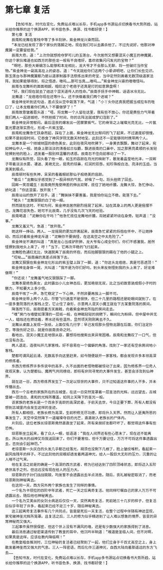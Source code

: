 # 第七章 复活
        【告知书友，时代在变化，免费站点难以长存，手机app多书源站点切换看书大势所趋，站长给你推荐的这个换源APP，听书音色多、换源、找书都好使！】
       第七章 复活
       辰南和龙舞在客栈中等了多半刻钟，紫金神龙兴奋而回。
       “本龙已经发现了那个家伙的落脚之地，现在我们可以去袭杀他了。不过先说好，他那对神魔翼一定要留给我。”
       辰南大奇，道：“上次你就想抢夺梦可儿的玉莲台，今次居然又想要混天小魔王的神魔翼，你这个家伙难道也如西方的那些龙一般有不良嗜好，喜欢收集闪闪发光的宝物？”
       “啊呸，那些大蜥蜴怎么能够和本龙相比，龙大爷才不会那么无聊，将一些破烂当作宝物。”紫金神龙一副高高在上的姿态，道：“今天就给你们这两个小辈讲明吧，让你们长些见识。那玉莲台与那神魔翼都乃是以道家制器手法祭炼出来的奇宝，当中定然刻画着无数顶级道家法阵，我如果能够得到，将之悟透，嗷呜……那可当真……嗷呜……”紫金神龙兴奋的嗷嗷怪叫。
       辰南与龙舞听的面面相觑，暗叹这个老痞子还真是打的如意算盘啊！
       “好，我们现在就去了结这个混天道传人的性命。”辰南手抚手中神戟，话语冰冷无比。
       龙舞道：“龙痞痞你现在还等什么，还不快载着我们两个进城？”
       紫金神龙听到这句话，差点没从空中栽落下来，气道：“小丫头你还真我把握当成拉车的牲口了，让本龙载着你们两人？不要做梦了！”
       辰南故意皱着眉头道：“唔，将龙舞一个人留在这里，我有些不放心，你还是费些力气带着我们两人一起进城吧，不然担搁了时间，你的古阵法就成梦幻泡影了。”
       紫金神龙异常郁闷。最后沮丧的爆发出一团蒙蒙紫气，它的脊背之上璀璨光亮无比，一片氤氲光雾逐渐实质化，形成一片紫玉璧。
       辰南和龙舞急忙跃身而起，踩在了上面，紫金神龙无比郁闷的飞了起来，不过速度却很慢。如果不是前段时间，它吞食了神风学院无数天材地宝。此刻还不一定能够同时携带两个人。
       龙舞本是一个倾城倾国的绝色美女，此刻在夜风地吹拂下，一身黄衣飘飘，舞动了起来，宛如神仙中人一般。她身上那淡淡的清香如兰似麝，飘进辰南的口鼻中，加之那黑亮柔顺的长发轻轻拂到他的脸上，透发着一股别样温馨的诱惑。辰南忍不住向前移动了一下。
       龙舞似有所觉，回头看了他一眼，如玉的容颜在月光的映射下，散发着晶莹地光泽，一双眸子带着淡淡水雾。凄迷、美艳无比，挺秀的琼鼻，红润的双唇，如珍珠般白洁、亮泽的玉齿。当真美到极点。
       辰南顿时有些失神，呆呆的看着眼前那仙子般绝美的容颜。
       “傻瓜！”龙舞似乎感觉到了一股异样的气氛，娇嗔了一句，将头扭转了回去。
       回眸一笑百媚生！辰南竟然鬼使神差的伸出双臂，揽住了她地纤腰。龙舞大惊，急忙挣动，娇叱道：“你这混蛋，放开我！”
       辰南讪讪的放开了双手。道：“舞妹妹不要害羞，我是怕你站立不稳，栽落下去。”
       “猪头！”龙舞狠狠的白了他一眼。
       然而就在这时，不知为何，紫金神龙居然剧烈摇晃了起来，站在其身上的两人更是摇摆不已。龙舞花容失色，她可不比辰南，几乎没有几次飞天的经验。
       辰南喝道：“泥鳅你在干吗？”他急忙揽住龙舞地纤腰。将她紧紧环绕在身旁。轻声道：“没事。”
       龙舞又羞又气，急道：“放开我。”
       她这样一挣动。两人、一龙摇晃的更加厉害起来，辰南急忙紧紧的将抱在怀中，不让她挣动。而后对着紫金神龙斥道：“泥鳅你不要搞怪，在这高空之中太危险了。”
       紫金神龙不满的叫道：“真是龙心当成驴肝肺，龙大爷有心成全你们，你们不感激我，居然怪罪到我地头上来了，哼！”当下，它再次平稳的飞行起来。
       龙舞脸色通红无比，快速脱离了辰南的怀抱，而后抬脚狠狠的踢在了他的小腿之上。
       “哎呦……”辰南痛的真差点摔落下去。
       龙舞又狠狠在紫金神龙化形出的紫玉璧上踩了一脚，道：“你这头龙痞痞，真是可恶透顶！”
       紫金神龙身体一晃，大叫道：“我不是为你们好吗，到头来反倒怪到我的头上来了，好龙难做啊！”
       “你还说！”龙舞羞气地又狠狠踩了一脚。
       龙舞本是绝色美女，此时露出小儿女神态后，更加艳丽无双，比之当初故意装成假小子时的魅力，不知要大上多少倍。
       辰南干咳了一声，急忙稳定了一下心神，不然非要再挨上一脚不可。
       紫金神龙带上两个人后，尽管飞行速度不是很快，但二十几里的路程还是眨眼间就到了。在一座多重院落的大客栈上空，它止住了身形，示意两人混天小魔王就在下方某重院落的房间。
       降落而下后，辰南提着方天画戟，向着紫金神龙所指的房间走去。
       “噗”房门与墙壁如薄薄的一层纸一般，在神戟轻轻的挑劈下，瞬间化为粉碎。但中屋中并无一人，蜡烛还在燃烧着，茶水还有些温热，显然项天刚刚离去不久。
       龙舞从桌面上发现一张纸，上面仅有几行字：早己发现那头怪物龙跟在后面，你们注定扑空，等我伤好之日，就是你辰南丧命之时。
       看地出，混天小魔王走地很从容，要想将他搜索出来异常困难。辰南和龙舞叹了一口气，但也没有办法。
       两人退走，连夜叫开几家客栈，好不容易在一个偏僻的角落，找到了一家还有空余房间地小客栈。
       楚都可谓风起云涌，无数高手向这里赶来，如今随便敲开一家客栈，都会发现许多本领高深的修炼者。
       东西方修炼界许多传说中的高手，久不出面的老怪物都被惊动了出来，因为修炼界一位奇人夜观天象，认为楚都仙、魔两气共同缭绕，即将有非同寻常的大事件发生，甚至会涉及到仙神界。
       就在这一日，西方修炼界发生了一次足以惊世的大事件，只不过知道这件事的人不多，并未传播出去。
       西方一个古老的家族所在的古城堡，在这一日突然笼罩着一层圣洁的光辉。远远望去，古城堡被一团洁白、柔和的光辉所覆盖，如同上天降下的圣光一般。
       该家族的老族长是一个百余岁高龄的高深武者，于前天去世，今日正要下葬，所有人都没有想到古城堡内会发生这样的圣迹。
       所有人都相信，老族长修为高深，生前积修无尽功德，即将升入天界。然而让人匪夷所思的事发生了，天空中突然降下一道璀璨夺目的光芒，直直射入老族长的尸体内。
       片刻后，这位老族长琼恩斯竟然直直坐了起来，所有亲朋好友都吓坏了，都觉得这件事有些恐怖。
       琼恩斯坐立起来，看了众人一眼，低语道：“我在人间界还有些心愿未了，现在还不能离去，所以伟大的战神又将我送回来了。你们不要害怕，但千万要记住，万万不可将这件事透露出去，否则会引起神罚。”
       老琼恩斯一头灰白的头发几乎都已经落光，胡须也没剩下几根了，脸上皱纹堆积，看起来一副风烛残年的样子。不过此刻他的双眼却透发着两道神光，给人一股巨大无形的压力，沉重的让人喘不过气来。
       他在复活之前是的确是一个高深的西方武者，修为已经达到了四阶顶峰状态，即将迈入五阶绝世高手之列，但远远没有现在给人的压力大。
       琼恩斯的子孙们战战兢兢，均发誓不会透露出去半点消息。随后，丧礼被秘密取消了，而老琼恩斯则神秘离去。
       在这同一天，西方另外两个家族也发生了同样的事情。
       一个名为卡缪拉的四阶中年武者，死亡一天之后离奇复活。他同样叮嘱自己的家人万万不可透露出去，随后他也神秘离去。
       一个名为艾美丝的女剑士病逝后仅仅一天，突然离奇复活，死前她三十几岁的样子，但复活后似乎年轻了许多，看起来已经不足三十岁，随后神秘离去。
       这三起离奇复活事件有几个共同点，皆是是死后一天复活，在整个过程中伴随有神迹显现，家宅被神圣光辉所笼罩。且复活之后，三人的修为似乎精进到了让人难以想象的境界，皆变的异常神秘而又强大。
       三起事件虽然很保密，但这个世上没有不漏风的墙，还是有少数强大的家族得到了消息。
       最后消息通过秘密渠道传到了教皇的耳中，他沉吟半晌道：“难道是圣临人间，但不对啊，如果真是这样，应该在教内降临啊！”
       在教皇暗自推测时，三位神秘的复活者已经聚到了一起，他们立身于千百丈高空之上，身上散发着神圣而又强大的气息。三人一阵密语，而后化作三道神光，自西大陆向着那遥远的东方飞去……
       【告知书友，时代在变化，免费站点难以长存，手机app多书源站点切换看书大势所趋，站长给你推荐的这个换源APP，听书音色多、换源、找书都好使！】
